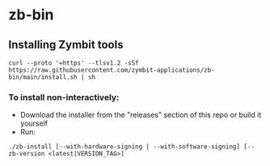 # zb-bin


## Installing Zymbit tools
```
curl --proto '=https' --tlsv1.2 -sSf https://raw.githubusercontent.com/zymbit-applications/zb-bin/main/install.sh | sh
```

### To install non-interactively:

- Download the installer from the "releases" section of this repo or build it yourself
- Run:
```
./zb-install [--with-hardware-signing | --with-software-signing] [--zb-version <latest|VERSION_TAG>]
```
